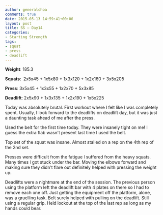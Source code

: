 ```yaml
---
author: generalchoa
comments: true
date: 2015-05-13 14:59:41+00:00
layout: post
title: SS – Day14
categories:
- Starting Strength
tags:
- squat
- press
- deadlift
---
```


**Weight**:  185.3

**Squats**:  2x5x45 + 1x5x80 + 1x3x120 + 1x2x160 + 3x5x205

**Press**:  3x5x45 + 1x3x55 + 1x2x70 + 5x3x85

**Deadlift**:  2x5x90 + 1x3x135 + 1x2x190 + 1x5x225

Today was absolutely brutal.  First workout where I felt like I was completely spent.  Usually, I look forward to the deadlifts on deadlift day, but
it was just a daunting task ahead of me after the press.

Used the belt for the first time today.  They were insanely tight on me!  I guess the extra flab wasn't present last time I used the belt.

Top set of the squat was insane.  Almost stalled on a rep on the 4th rep of the 2nd set.

Presses were difficult from the fatigue I suffered from the heavy squats.  Many times I got stuck under the bar.  Moving the elbows forward and making
sure they didn't flare out definitely helped with pressing the weight up.

Deadlifts were a nightmare at the end of the session.  The previous person using the platform left the deadlift bar with 4 plates on there so I had to remove
each one off.  Just getting the equipment off the platform, alone, was a gruelling task.  Belt surely helped with pulling on the deadlift.  Still using
a regular grip.  Held lockout at the top of the last rep as long as my hands could bear.